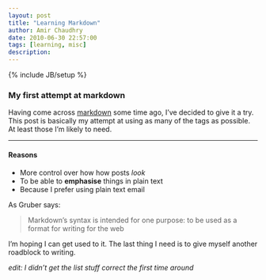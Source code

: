 ```yaml
---
layout: post
title: "Learning Markdown"
author: Amir Chaudhry
date: 2010-06-30 22:57:00
tags: [learning, misc]
description:
---
```

{% include JB/setup %}

### My first attempt at markdown

Having come across [markdown](http://daringfireball.net/projects/markdown) some time ago, I’ve decided to give it a try. This post is basically my attempt at using as many of the tags as possible. At least those I’m likely to
need.

* * * * *

#### Reasons

-   More control over how how posts *look*
-   To be able to **emphasise** things in plain text
-   Because I prefer using plain text email

As Gruber says:

> Markdown’s syntax is intended for one purpose: to be used as a format
> for writing for the web

I’m hoping I can get used to it. The last thing I need is to give myself
another roadblock to writing.

*edit: I didn’t get the list stuff correct the first time around*
